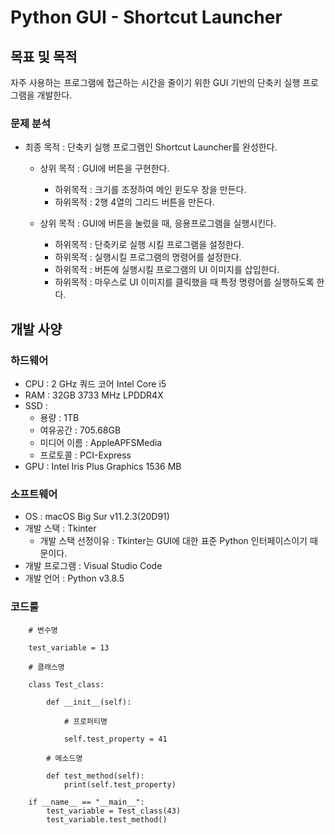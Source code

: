 # Python GUI - Shortcut Launcher

## 목표 및 목적

자주 사용하는 프로그램에 접근하는 시간을 줄이기 위한 GUI 기반의 단축키 실행 프로그램을 개발한다.

### 문제 분석
  
* 최종 목적 : 단축키 실행 프로그램인 Shortcut Launcher를 완성한다.

    * 상위 목적 : GUI에 버튼을 구현한다.
    
      * 하위목적 : 크기를 조정하여 메인 윈도우 창을 만든다.
      * 하위목적 : 2행 4열의 그리드 버튼을 만든다.  
      
    * 상위 목적 : GUI에 버튼을 눌렀을 때, 응용프로그램을 실행시킨다.
    
      * 하위목적 : 단축키로 실행 시킬 프로그램을 설정한다.
      * 하위목적 : 실행시킬 프로그램의 명령어를 설정한다.
      * 하위목적 : 버튼에 실행시킬 프로그램의 UI 이미지를 삽입한다.
      * 하위목적 : 마우스로 UI 이미지를 클릭했을 때 특정 명령어를 실행하도록 한다.
       
## 개발 사양

### 하드웨어
* CPU : 2 GHz 쿼드 코어 Intel Core i5
* RAM : 32GB 3733 MHz LPDDR4X
* SSD : 
    * 용량 :	1TB
    * 여유공간 : 705.68GB
    * 미디어 이름 : AppleAPFSMedia
    * 프로토콜 : PCI-Express
* GPU : Intel Iris Plus Graphics 1536 MB

### 소프트웨어
* OS : macOS Big Sur v11.2.3(20D91)
* 개발 스택 : Tkinter 
    * 개발 스택 선정이유 : Tkinter는 GUI에 대한 표준 Python 인터페이스이기 때문이다.
* 개발 프로그램 : Visual Studio Code
* 개발 언어 : Python v3.8.5

### 코드룰

```
    # 변수명
    
    test_variable = 13

    # 클래스명
    
    class Test_class:
    
        def __init__(self):
        
            # 프로퍼티명
            
            self.test_property = 41

        # 메소드명
        
        def test_method(self):
            print(self.test_property)
    
    if __name__ == "__main__":
        test_variable = Test_class(43)
        test_variable.test_method()
```
